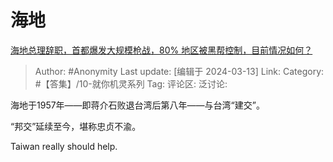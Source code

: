 # 海地
[海地总理辞职，首都爆发大规模枪战，80% 地区被黑帮控制，目前情况如何？](https://www.zhihu.com/question/648205854/answer/3428267205)

> Author: #Anonymity
> Last update: [编辑于 2024-03-13]
> Link:
> Category: #【答集】/10-就你机灵系列 
> Tag: 
> 评论区:
> 泛讨论:

海地于1957年——即蒋介石败退台湾后第八年——与台湾“建交”。

“邦交”延续至今，堪称忠贞不渝。

Taiwan really should help.